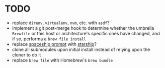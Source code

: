 # TODO

- replace `direnv`, `virtualenv`, `nvm`, etc. with `asdf`?
- implement a git post-merge hook to determine whether the umbrella `Brewfile` or this host or architecture's specific ones have changed, and if so, performa a `brew file install`
- replace [spaceship prompt](https://spaceship-prompt.sh) with [starship](https://starship.rs)?
- clone all submodules upon initial install instead of relying upon the cloner to do it
- replace `brew file` with Homebrew's `brew bundle`
